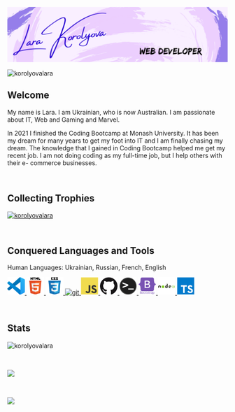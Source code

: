 
[![Header](bannerKorolyova.png)](https://www.linkedin.com/in/korolyova/)

<p align="left"> <img src="https://komarev.com/ghpvc/?username=KorolyovaLara&label=Profile%20views&color=0e75b6&style=flat" alt="korolyovalara" /> </p>

## Welcome

My name is Lara. I am Ukrainian, who is now Australian.
I am passionate about IT, Web and Gaming and Marvel.

In 2021 I finished the Coding Bootcamp at Monash University. It has been my dream for many years to get my foot into IT and I am finally chasing my 
dream.
The knowledge that I gained in Coding Bootcamp helped me get my recent job. I am not doing coding as my full-time job, but I help others with their e-
commerce businesses. 

<br>

## Collecting Trophies 
<p align="left"> <a href="https://github.com/ryo-ma/github-profile-trophy"><img src="https://github-profile-trophy.vercel.app/?username=korolyovalara" alt="korolyovalara" /></a> </p>


<br>

## Conquered Languages and Tools
<p>Human Languages: Ukrainian, Russian, French, English</p>
<p align="left">
<a href="https://code.visualstudio.com/" target="_blank">  <img src="https://raw.githubusercontent.com/github/explore/80688e429a7d4ef2fca1e82350fe8e3517d3494d/topics/visual-studio-code/visual-studio-code.png" alt="Visual Studio Code" width="40" height="40"/> </a>
<a href="https://www.w3.org/html/" target="_blank"> <img src="https://raw.githubusercontent.com/devicons/devicon/master/icons/html5/html5-original-wordmark.svg" alt="html5" width="40" height="40"/> </a> 
<a href="https://www.w3schools.com/css/" target="_blank"> <img src="https://raw.githubusercontent.com/devicons/devicon/master/icons/css3/css3-original-wordmark.svg" alt="css3" width="40" height="40"/> </a> 
<a href="https://git-scm.com/" target="_blank"> <img src="https://www.vectorlogo.zone/logos/git-scm/git-scm-icon.svg" alt="git" width="40" height="40"/> </a> 
<a href="https://developer.mozilla.org/en-US/docs/Web/JavaScript" target="_blank"> <img src="https://raw.githubusercontent.com/devicons/devicon/master/icons/javascript/javascript-original.svg" alt="javascript" width="40" height="40"/> </a> 
<a href="https://github.com/" target="_blank"> <img src="https://raw.githubusercontent.com/github/explore/78df643247d429f6cc873026c0622819ad797942/topics/github/github.png" alt="GitHub" width="40" height="40"/> </a>
<a href="https://developer.mozilla.org/en-US/docs/Learn/Tools_and_testing/Understanding_client-side_tools/Command_line/" target="_blank"><img src="https://raw.githubusercontent.com/github/explore/80688e429a7d4ef2fca1e82350fe8e3517d3494d/topics/terminal/terminal.png" alt="Terminal" width="40" height="40"/> </a>
<a href="https://getbootstrap.com" target="_blank"> <img src="https://raw.githubusercontent.com/devicons/devicon/master/icons/bootstrap/bootstrap-plain-wordmark.svg" alt="bootstrap" width="40" height="40"/> </a>
<a href="https://nodejs.org" target="_blank"> <img src="https://raw.githubusercontent.com/devicons/devicon/master/icons/nodejs/nodejs-original-wordmark.svg" alt="nodejs" width="40" height="40"/> </a> 
<a href="https://www.typescriptlang.org/" target="_blank"> <img src="https://raw.githubusercontent.com/devicons/devicon/master/icons/typescript/typescript-original.svg" alt="typescript" width="40" height="40"/> </a> 
</p>

<br>

## Stats
<p><img align="center" src="https://github-readme-streak-stats.herokuapp.com/?user=KorolyovaLara&&theme=dark&ring=DFBE00&background=333162&stroke=FFFFFF&currStreakNum=EA521C&sideNums=BCB3E3&fire=EA521C&sideLabels=DFBE00&dates=BC6BFE&currStreakLabel=EA521C&border=FFFFFF" alt="korolyovalara" /></p>
<br>

<p><img align="center" height="165px" src="https://github-readme-stats.vercel.app/api?username=KorolyovaLara&show_icons=true&theme=shades-of-purple" /></p>
<br>

<p><img align="center" src="https://github-readme-stats.vercel.app/api/top-langs/?username=KorolyovaLara&layout=compact&theme=shades-of-purple" /></p>
<br>
